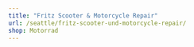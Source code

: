 ```yaml
---
title: "Fritz Scooter & Motorcycle Repair"
url: /seattle/fritz-scooter-und-motorcycle-repair/
shop: Motorrad
---
```

